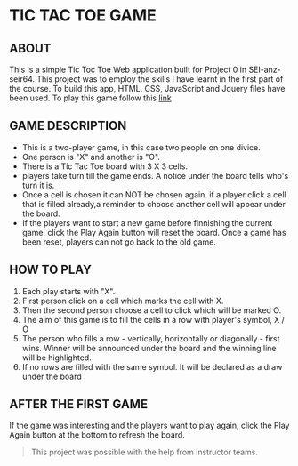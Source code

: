 # TIC TAC TOE GAME
## ABOUT
This is a simple Tic Toc Toe Web application built for Project 0 in SEI-anz-seir64.
This project was to employ the skills I have learnt in the first part of the course.
To build this app, HTML, CSS, JavaScript and Jquery files have been used.
To play this game follow this
[link](https://8york.github.io/bookish-fishstick/)


## GAME DESCRIPTION
* This is a two-player game, in this case two people on one divice.
* One person is "X" and another is "O".
* There is a Tic Tac Toe board with 3 X 3 cells.
* players take turn till the game ends. A notice under the board tells who's turn it is.
* Once a cell is chosen it can NOT be chosen again. if a player click a cell that is filled already,a reminder to choose another cell will appear under the board.
* If the players want to start a new game before finnishing the current game, click the Play Again button will reset the board. Once a game has been reset, players can not go back to the old game.

## HOW TO PLAY
1. Each play starts with "X".
1. First person click on a cell which marks the cell with X.
1. Then the second person choose a cell to click which will be marked O.
1. The aim of this game is to fill the cells in a row with player's symbol, X / O
1. The person who fills a row - vertically, horizontally or diagonally - first wins. Winner will be announced under the board and the winning line will be highlighted.
1. If no rows are filled with the same symbol. It will be declared as a draw under the board

## AFTER THE FIRST GAME
If the game was interesting and the players want to play again, click the Play Again button at the bottom to refresh the board.


> This project was possible with the help from instructor teams.